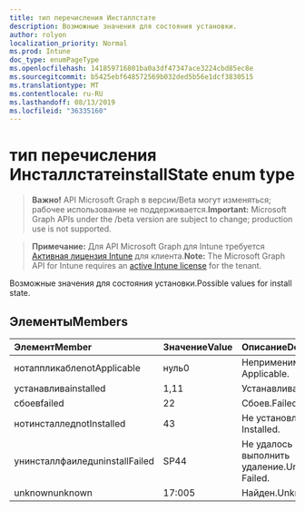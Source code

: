 ```yaml
---
title: тип перечисления Инсталлстате
description: Возможные значения для состояния установки.
author: rolyon
localization_priority: Normal
ms.prod: Intune
doc_type: enumPageType
ms.openlocfilehash: 141859716801ba0a3df47347ace3224cbd85ec8e
ms.sourcegitcommit: b5425ebf648572569b032ded5b56e1dcf3830515
ms.translationtype: MT
ms.contentlocale: ru-RU
ms.lasthandoff: 08/13/2019
ms.locfileid: "36335160"
---
```

# <a name="installstate-enum-type"></a><span data-ttu-id="8e4bc-103">тип перечисления Инсталлстате</span><span class="sxs-lookup"><span data-stu-id="8e4bc-103">installState enum type</span></span>

> <span data-ttu-id="8e4bc-104">**Важно!** API Microsoft Graph в версии/Beta могут изменяться; рабочее использование не поддерживается.</span><span class="sxs-lookup"><span data-stu-id="8e4bc-104">**Important:** Microsoft Graph APIs under the /beta version are subject to change; production use is not supported.</span></span>

> <span data-ttu-id="8e4bc-105">**Примечание:** Для API Microsoft Graph для Intune требуется [Активная лицензия Intune](https://go.microsoft.com/fwlink/?linkid=839381) для клиента.</span><span class="sxs-lookup"><span data-stu-id="8e4bc-105">**Note:** The Microsoft Graph API for Intune requires an [active Intune license](https://go.microsoft.com/fwlink/?linkid=839381) for the tenant.</span></span>

<span data-ttu-id="8e4bc-106">Возможные значения для состояния установки.</span><span class="sxs-lookup"><span data-stu-id="8e4bc-106">Possible values for install state.</span></span>

## <a name="members"></a><span data-ttu-id="8e4bc-107">Элементы</span><span class="sxs-lookup"><span data-stu-id="8e4bc-107">Members</span></span>
|<span data-ttu-id="8e4bc-108">Элемент</span><span class="sxs-lookup"><span data-stu-id="8e4bc-108">Member</span></span>|<span data-ttu-id="8e4bc-109">Значение</span><span class="sxs-lookup"><span data-stu-id="8e4bc-109">Value</span></span>|<span data-ttu-id="8e4bc-110">Описание</span><span class="sxs-lookup"><span data-stu-id="8e4bc-110">Description</span></span>|
|:---|:---|:---|
|<span data-ttu-id="8e4bc-111">нотаппликабле</span><span class="sxs-lookup"><span data-stu-id="8e4bc-111">notApplicable</span></span>|<span data-ttu-id="8e4bc-112">нуль</span><span class="sxs-lookup"><span data-stu-id="8e4bc-112">0</span></span>|<span data-ttu-id="8e4bc-113">Неприменимо.</span><span class="sxs-lookup"><span data-stu-id="8e4bc-113">Not Applicable.</span></span>|
|<span data-ttu-id="8e4bc-114">устанавлива</span><span class="sxs-lookup"><span data-stu-id="8e4bc-114">installed</span></span>|<span data-ttu-id="8e4bc-115">1,1</span><span class="sxs-lookup"><span data-stu-id="8e4bc-115">1</span></span>|<span data-ttu-id="8e4bc-116">Устанавлива.</span><span class="sxs-lookup"><span data-stu-id="8e4bc-116">Installed.</span></span>|
|<span data-ttu-id="8e4bc-117">сбоев</span><span class="sxs-lookup"><span data-stu-id="8e4bc-117">failed</span></span>|<span data-ttu-id="8e4bc-118">2</span><span class="sxs-lookup"><span data-stu-id="8e4bc-118">2</span></span>|<span data-ttu-id="8e4bc-119">Сбоев.</span><span class="sxs-lookup"><span data-stu-id="8e4bc-119">Failed.</span></span>|
|<span data-ttu-id="8e4bc-120">нотинсталлед</span><span class="sxs-lookup"><span data-stu-id="8e4bc-120">notInstalled</span></span>|<span data-ttu-id="8e4bc-121">4</span><span class="sxs-lookup"><span data-stu-id="8e4bc-121">3</span></span>|<span data-ttu-id="8e4bc-122">Не установлено.</span><span class="sxs-lookup"><span data-stu-id="8e4bc-122">Not Installed.</span></span>|
|<span data-ttu-id="8e4bc-123">унинсталлфаилед</span><span class="sxs-lookup"><span data-stu-id="8e4bc-123">uninstallFailed</span></span>|<span data-ttu-id="8e4bc-124">SP4</span><span class="sxs-lookup"><span data-stu-id="8e4bc-124">4</span></span>|<span data-ttu-id="8e4bc-125">Не удалось выполнить удаление.</span><span class="sxs-lookup"><span data-stu-id="8e4bc-125">Uninstall Failed.</span></span>|
|<span data-ttu-id="8e4bc-126">unknown</span><span class="sxs-lookup"><span data-stu-id="8e4bc-126">unknown</span></span>|<span data-ttu-id="8e4bc-127">17:00</span><span class="sxs-lookup"><span data-stu-id="8e4bc-127">5</span></span>|<span data-ttu-id="8e4bc-128">Найден.</span><span class="sxs-lookup"><span data-stu-id="8e4bc-128">Unknown.</span></span>|



